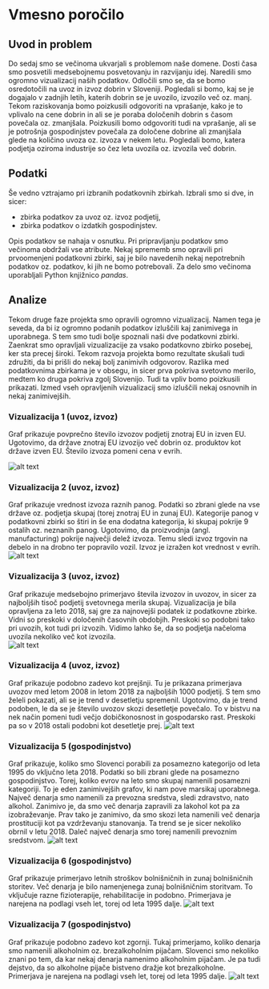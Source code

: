# Vmesno poročilo

## Uvod in problem
Do sedaj smo se večinoma ukvarjali s problemom naše domene. Dosti časa smo posvetili medsebojnemu posvetovanju in razvijanju idej. Naredili smo ogromno vizualizacij naših podatkov. Odločili smo se, da se bomo osredotočili na uvoz in izvoz dobrin v Sloveniji. Pogledali si bomo, kaj se je dogajalo v zadnjih letih, katerih dobrin se je uvozilo, izvozilo več oz. manj. Tekom raziskovanja bomo poizkusili odgovoriti na vprašanje, kako je to vplivalo na cene dobrin in ali se je poraba določenih dobrin s časom povečala oz. zmanjšala. Poizkusili bomo odgovoriti tudi na vprašanje, ali se je potrošnja gospodinjstev povečala za določene dobrine ali zmanjšala glede na količino uvoza oz. izvoza v nekem letu. Pogledali bomo, katera podjetja oziroma industrije so čez leta uvozila oz. izvozila več dobrin.

## Podatki

Še vedno vztrajamo pri izbranih podatkovnih zbirkah. Izbrali smo si dve, in sicer:
* zbirka podatkov za uvoz oz. izvoz podjetij,
* zbirka podatkov o izdatkih gospodinjstev.

Opis podatkov se nahaja v osnutku. Pri pripravljanju podatkov smo večinoma obdržali vse atribute. Nekaj sprememb smo opravili pri prvoomenjeni podatkovni zbirki, saj je bilo navedenih nekaj nepotrebnih podatkov oz. podatkov, ki jih ne bomo potrebovali. Za delo smo večinoma uporabljali Python knjižnico *pandas*.

## Analize

Tekom druge faze projekta smo opravili ogromno vizualizacij. Namen tega je seveda, da bi iz ogromno podanih podatkov izluščili kaj zanimivega in uporabnega. S tem smo tudi bolje spoznali naši dve podatkovni zbirki. Zaenkrat smo opravljali vizualizacije za vsako podatkovno zbirko posebej, ker sta precej široki. Tekom razvoja projekta bomo rezultate skušali tudi združiti, da bi prišli do nekaj bolj zanimivih odgovorov. Razlika med podatkovnima zbirkama je v obsegu, in sicer prva pokriva svetovno merilo, medtem ko druga pokriva zgolj Slovenijo. Tudi ta vpliv bomo poizkusili prikazati. Izmed vseh opravljenih vizualizacij smo izluščili nekaj osnovnih in nekaj zanimivejših.


### Vizualizacija 1 (uvoz, izvoz)

Graf prikazuje povprečno število izvozov podjetij znotraj EU in izven EU. Ugotovimo, da države znotraj EU izvozijo več dobrin oz. produktov kot države izven EU. Število izvoza pomeni cena v evrih.

![alt text](https://github.com/rokserak/PR20-SOHG/raw/master/grafi/EUvsNEEU.png "Izvoz EU vs ne-EU")


### Vizualizacija 2 (uvoz, izvoz)

Graf prikazuje vrednost izvoza raznih panog. Podatki so zbrani glede na vse države oz. podjetja skupaj (torej znotraj EU in zunaj EU). Kategorije panog v podatkovni zbirki so štiri in še ena dodatna kategorija, ki skupaj pokrije 9 ostalih oz. neznanih panog. Ugotovimo, da proizvodnja (angl. manufacturing) pokrije največji delež izvoza. Temu sledi izvoz trgovin na debelo in na drobno ter popravilo vozil. Izvoz je izražen kot vrednost v evrih. 
![alt text](https://github.com/rokserak/PR20-SOHG/raw/master/grafi/izvoz_panoge.png "Izvoz po panogah")


### Vizualizacija 3 (uvoz, izvoz)

Graf prikazuje medsebojno primerjavo števila izvozov in uvozov, in sicer za najboljših tisoč podjetij svetovnega merila skupaj. Vizualizacija je bila opravljena za leto 2018, saj gre za najnovejši podatek iz podatkovne zbirke. Vidni so preskoki v določenih časovnih obdobjih. Preskoki so podobni tako pri uvozih, kot tudi pri izvozih. Vidimo lahko še, da so podjetja načeloma uvozila nekoliko več kot izvozila.   
![alt text](https://github.com/rokserak/PR20-SOHG/raw/master/grafi/izviz2018.png "Izvoz 2018")


### Vizualizacija 4 (uvoz, izvoz)

Graf prikazuje podobno zadevo kot prejšnji. Tu je prikazana primerjava uvozov med letom 2008 in letom 2018 za najboljših 1000 podjetij. S tem smo želeli pokazati, ali se je trend v desetletju spremenil. Ugotovimo, da je trend podoben, le da se je število uvozov skozi desetletje povečalo. To v bistvu na nek način pomeni tudi večjo dobičkonosnost in gospodarsko rast. Preskoki pa so v 2018 ostali podobni kot desetletje prej.
![alt text](https://github.com/rokserak/PR20-SOHG/raw/master/grafi/uvoz20082018.png "Izvoz 2018")


### Vizualizacija 5 (gospodinjstvo)

Graf prikazuje, koliko smo Slovenci porabili za posamezno kategorijo od leta 1995 do vključno leta 2018. Podatki so bili zbrani glede na posamezno gospodinjstvo. Torej, koliko evrov na leto smo skupaj namenili posamezni kategoriji. To je eden zanimivejših grafov, ki nam pove marsikaj uporabnega. Največ denarja smo namenili za prevozna sredstva, sledi zdravstvo, nato alkohol. Zanimivo je, da smo več denarja zapravili za lakohol kot pa za izobraževanje. Prav tako je zanimivo, da smo skozi leta namenili več denarja prostituciji kot pa vzdrževanju stanovanja. Ta trend se je sicer nekoliko obrnil v letu 2018. Daleč največ denarja smo torej namenili prevoznim sredstvom. 
![alt text](https://github.com/rokserak/PR20-SOHG/raw/master/grafi/tavlk%20gospodinstvo.png "gospodinjstvo")


### Vizualizacija 6 (gospodinjstvo)

Graf prikazuje primerjavo letnih stroškov bolnišničnih in zunaj bolnišničnih storitev. Več denarja je bilo namenjenega zunaj bolnišničnim storitvam. To vključuje razne fizioterapije, rehabilitacije in podobno. Primerjava je narejena na podlagi vseh let, torej od leta 1995 dalje. 
![alt text](https://github.com/rokserak/PR20-SOHG/raw/master/grafi/bolnca%20scatter.png "Poraba bolnica vs ne bolnice za zdravljenje")


### Vizualizacija 7 (gospodinjstvo)

Graf prikazuje podobno zadevo kot zgornji. Tukaj primerjamo, koliko denarja smo namenili alkoholnim oz. brezalkoholnim pijačam. Slovenci smo nekoliko znani po tem, da kar nekaj denarja namenimo alkoholnim pijačam. Je pa tudi dejstvo, da so alkoholne pijače bistveno dražje kot brezalkoholne. Primerjava je narejena na podlagi vseh let, torej od leta 1995 dalje. 
![alt text](https://github.com/rokserak/PR20-SOHG/raw/master/grafi/pjaca%20scatter.png "Alkohol vs brezalkoholn")

